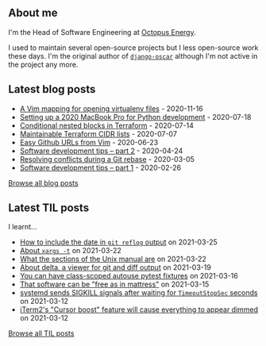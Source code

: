 ## About me
I'm the Head of Software Engineering at [Octopus Energy](https://octopus.energy/).

I used to maintain several open-source projects but I less open-source work these days. I'm the original author of [`django-oscar`](https://github.com/django-oscar/django-oscar) although I'm not active in the project any more. 
## Latest blog posts
- [A Vim mapping for opening virtualenv files](https://codeinthehole.com/tips/a-vim-mapping-for-opening-virtualenv-files/) - 2020-11-16
- [Setting up a 2020 MacBook Pro for Python development](https://codeinthehole.com/guides/settings-up-a-2020-macbook-for-python-development/) - 2020-07-18
- [Conditional nested blocks in Terraform](https://codeinthehole.com/tips/conditional-nested-blocks-in-terraform/) - 2020-07-14
- [Maintainable Terraform CIDR lists](https://codeinthehole.com/tips/terraform-cidrs/) - 2020-07-07
- [Easy Github URLs from Vim](https://codeinthehole.com/tips/easy-github-urls-from-vim/) - 2020-06-23
- [Software development tips – part 2](https://codeinthehole.com/tips/software-development-tips-part2/) - 2020-04-24
- [Resolving conflicts during a Git rebase](https://codeinthehole.com/guides/resolving-conflicts-during-a-git-rebase/) - 2020-03-05
- [Software development tips – part 1](https://codeinthehole.com/tips/software-development-tips-part1/) - 2020-02-26

[Browse all blog posts](https://codeinthehole.com/writing/)
## Latest TIL posts
I learnt...
- [How to include the date in `git reflog` output](https://til.codeinthehole.com/posts/how-to-include-the-date-in-git-reflog-output/) on 2021-03-25
- [About `xargs -t`](https://til.codeinthehole.com/posts/about-xargs-t/) on 2021-03-22
- [What the sections of the Unix manual are](https://til.codeinthehole.com/posts/what-the-sections-of-the-unix-manual-are/) on 2021-03-22
- [About delta, a viewer for git and diff output](https://til.codeinthehole.com/posts/about-delta/) on 2021-03-19
- [You can have class-scoped autouse pytest fixtures](https://til.codeinthehole.com/posts/you-can-have-classscoped-autouse-pytest-fixtures/) on 2021-03-16
- [That software can be "free as in mattress"](https://til.codeinthehole.com/posts/that-software-can-be-free-as-in-mattress/) on 2021-03-15
- [systemd sends SIGKILL signals after waiting for `TimeoutStopSec` seconds](https://til.codeinthehole.com/posts/systemd-sends-sigkill-signals-after-waiting-for-timestopsec-seconds/) on 2021-03-12
- [iTerm2's "Cursor boost" feature will cause everything to appear dimmed](https://til.codeinthehole.com/posts/iterm2s-cursor-boost-feature-will-cause-everything-to-appear-dimmed/) on 2021-03-12

[Browse all TIL posts](https://til.codeinthehole.com)
